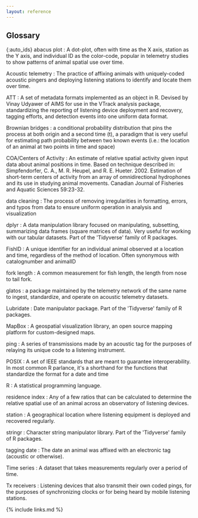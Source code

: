 ```yaml
---
layout: reference
---
```


## Glossary

{:auto_ids}
abacus plot
:   A dot-plot, often with time as the X axis, station as the Y axis, and individual ID as the color-code, popular in telemetry studies to show patterns of animal spatial use over time.

Acoustic telemetry
:   The practice of affixing animals with uniquely-coded acoustic pingers and deploying listening stations to identify and locate them over time.

ATT
:   A set of metadata formats implemented as an object in R. Devised by Vinay Udyawer of AIMS for use in the VTrack analysis package, standardizing the reporting of listening device deployment and recovery, tagging efforts, and detection events into one uniform data format.

Brownian bridges
:   a conditional probability distribution that pins the process at both origin and a second time (t), a paradigm that is very useful for estimating path probability between two known events (i.e.: the location of an animal at two points in time and space)

COA/Centers of Activity
:   An estimate of relative spatial activity given input data about animal positions in time. Based on technique described in: Simpfendorfer, C. A., M. R. Heupel, and R. E. Hueter. 2002. Estimation of short-term centers of activity from an array of omnidirectional hydrophones and its use in studying animal movements. Canadian Journal of Fisheries and Aquatic Sciences 59:23-32.

data cleaning
:   The process of removing irregularities in formatting, errors, and typos from data to ensure uniform operation in analysis and visualization

dplyr
:   A data manipulation library focused on manipulating, subsetting, summarizing data frames (square matrices of data). Very useful for working with our tabular datasets. Part of the 'Tidyverse' family of R packages.

FishID
:   A unique identifier for an individual animal observed at a location and time, regardless of the method of location. Often synonymous with catalognumber and animalID

fork length
:   A common measurement for fish length, the length from nose to tail fork.

glatos
:   a package maintained by the telemetry network of the same name to ingest, standardize, and operate on acoustic telemetry datasets.

Lubridate
:   Date manipulator package. Part of the 'Tidyverse' family of R packages.

MapBox
:   A geospatial visualization library, an open source mapping platform for custom-designed maps.

ping
:   A series of transmissions made by an acoustic tag for the purposes of relaying its unique code to a listening instrument.

POSIX
:   A set of IEEE standards that are meant to guarantee interoperability. In most common R parlance, it's a shorthand for the functions that standardize the format for a date and time

R
:   A statistical programming language.

residence index
:   Any of a few ratios that can be calculated to determine the relative spatial use of an animal across an observatory of listening devices.

station
:   A geographical location where listening equipment is deployed and recovered regularly.

stringr
:   Character string manipulator library. Part of the 'Tidyverse' family of R packages.

tagging date
:   The date an animal was affixed with an electronic tag (acoustic or otherwise).

Time series
:   A dataset that takes measurements regularly over a period of time.

Tx receivers
:   Listening devices that also transmit their own coded pings, for the purposes of synchronizing clocks or for being heard by mobile listening stations.

{% include links.md %}

